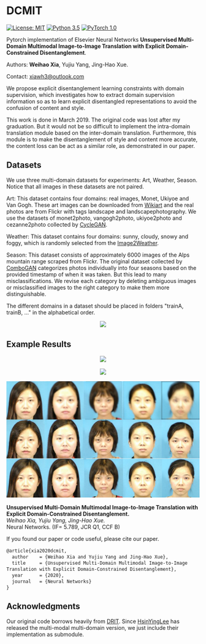 # DCMIT
[![License: MIT](https://img.shields.io/badge/License-MIT-yellow.svg)](https://opensource.org/licenses/MIT)
[![Python 3.5](https://img.shields.io/badge/python-3.6-green.svg)](https://www.python.org/)
[![PyTorch 1.0](https://img.shields.io/badge/pytorch-1.0-green.svg)](https://pytorch.org/)


Pytorch implementation of Elsevier Neural Networks **Unsupervised Multi-Domain Multimodal Image-to-Image Translation with Explicit Domain-Constrained Disentanglement**.

Authors: **Weihao Xia**, Yujiu Yang, Jing-Hao Xue.

Contact: xiawh3@outlook.com

We propose explicit disentanglement learning constraints with domain supervision, which investigates how to extract domain supervision information so as to learn explicit disentangled representations to avoid the confusion of content and style.

This work is done in March 2019. The original code was lost after my graduation. But it would not be so difficult to implement the intra-domain translation module based on the inter-domain translation. Furthermore, this module is to make the disentanglement of style and content more accurate, the content loss can be act as a similar role, as demonstrated in our paper.

## Datasets

We use three multi-domain datasets for experiments: Art, Weather, Season. Notice that all images in these datasets are not paired.

Art: This dataset contains four domains: real images, Monet, Ukiyoe and Van Gogh. These art images can be downloaded from [Wikiart](https://www.wikiart.org/) and the real photos are from Flickr with tags landscape and landscapephotography. We use the datasets of monet2photo, vangogh2photo, ukiyoe2photo and cezanne2photo collected by [CycleGAN](https://github.com/junyanz/pytorch-CycleGAN-and-pix2pix).

Weather: This dataset contains four domains: sunny, cloudy, snowy and foggy, which is randomly selected from the [Image2Weather](https://www.cs.ccu.edu.tw/~wtchu/projects/Weather/index.html).

Season: This dataset consists of approximately 6000 images of the Alps mountain range scraped from Flickr. The original dataset collected by [ComboGAN](https://github.com/AAnoosheh/ComboGAN) categorizes photos individually into four seasons based on the provided timestamp of when it was taken. But this lead to many misclassifications. We revise each category by deleting ambiguous images or misclassified images to the right category to make them more distinguishable.

The different domains in a dataset should be placed in folders "trainA, trainB, ..." in the alphabetical order.

<p align="center">
  <img src="/asserts/data-samples.png">
</p>

## Example Results

<p align="center">
  <img src="/asserts/art_d4_result.png">
</p>

<p align="center">
  <img src="/asserts/compare_season_results.png">
</p>

<p align="center">
  <img src="/asserts/deblur_ours.jpg">
</p>

**Unsupervised Multi-Domain Multimodal Image-to-Image Translation with Explicit Domain-Constrained Disentanglement.**</br>
*Weihao Xia, Yujiu Yang, Jing-Hao Xue.*</br>
Neural Networks. (IF= 5.789, JCR Q1, CCF B)

If you found our paper or code useful, please cite our paper.
```
@article{xia2020dcmit,
  author    = {Weihao Xia and Yujiu Yang and Jing-Hao Xue},
  title     = {Unsupervised Multi-Domain Multimodal Image-to-Image Translation with Explicit Domain-Constrained Disentanglement},
  year      = {2020},
  journal   = {Neural Networks}
}
```

## Acknowledgments

Our original code borrows heavily from [DRIT](https://github.com/HsinYingLee/DRIT). Since [HsinYingLee](http://vllab.ucmerced.edu/hylee/) has released the multi-modal multi-domain version, we just include their implementation as submodule.